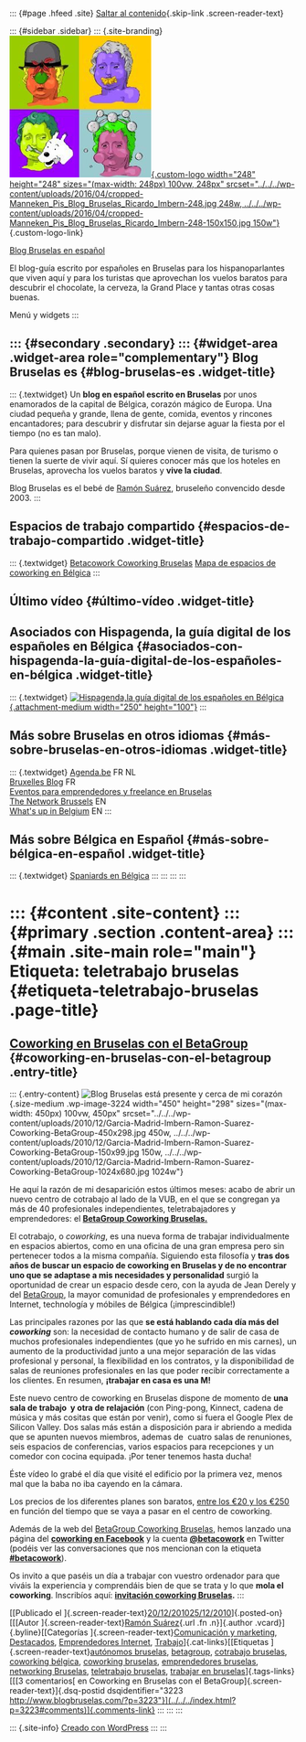 ::: {#page .hfeed .site}
[Saltar al contenido](index.html#content){.skip-link
.screen-reader-text}

::: {#sidebar .sidebar}
::: {.site-branding}
[![](../../../wp-content/uploads/2016/04/cropped-Manneken_Pis_Blog_Bruselas_Ricardo_Imbern-248.jpg){.custom-logo
width="248" height="248" sizes="(max-width: 248px) 100vw, 248px"
srcset="../../../wp-content/uploads/2016/04/cropped-Manneken_Pis_Blog_Bruselas_Ricardo_Imbern-248.jpg 248w, ../../../wp-content/uploads/2016/04/cropped-Manneken_Pis_Blog_Bruselas_Ricardo_Imbern-248-150x150.jpg 150w"}](../../../index.html){.custom-logo-link}

[Blog Bruselas en español](../../../index.html)

El blog-guía escrito por españoles en Bruselas para los hispanoparlantes
que viven aquí y para los turistas que aprovechan los vuelos baratos
para descubrir el chocolate, la cerveza, la Grand Place y tantas otras
cosas buenas.

Menú y widgets
:::

::: {#secondary .secondary}
::: {#widget-area .widget-area role="complementary"}
Blog Bruselas es {#blog-bruselas-es .widget-title}
----------------

::: {.textwidget}
Un **blog en español escrito en Bruselas** por unos enamorados de la
capital de Bélgica, corazón mágico de Europa. Una ciudad pequeña y
grande, llena de gente, comida, eventos y rincones encantadores; para
descubrir y disfrutar sin dejarse aguar la fiesta por el tiempo (no es
tan malo).

Para quienes pasan por Bruselas, porque vienen de visita, de turismo o
tienen la suerte de vivir aquí. Sí quieres conocer más que los hoteles
en Bruselas, aprovecha los vuelos baratos y **vive la ciudad**.

Blog Bruselas es el bebé de [Ramón Suárez](http://www.ramonsuarez.com),
bruseleño convencido desde 2003.
:::

Espacios de trabajo compartido {#espacios-de-trabajo-compartido .widget-title}
------------------------------

::: {.textwidget}
[Betacowork Coworking Bruselas](http://www.betacowork.com) [Mapa de
espacios de coworking en Bélgica](http://coworkingbelgium.com)
:::

Último vídeo {#último-vídeo .widget-title}
------------

Asociados con Hispagenda, la guía digital de los españoles en Bélgica {#asociados-con-hispagenda-la-guía-digital-de-los-españoles-en-bélgica .widget-title}
---------------------------------------------------------------------

::: {.textwidget}
[![Hispagenda,la guía digital de los españoles en
Bélgica](../../../wp-content/uploads/2010/04/Hispagenda-250px.gif "Hispagenda, la guía digital de los españoles en Bélgica"){.attachment-medium
width="250" height="100"}](http://www.hispagenda.com)
:::

Más sobre Bruselas en otros idiomas {#más-sobre-bruselas-en-otros-idiomas .widget-title}
-----------------------------------

::: {.textwidget}
[Agenda.be](http://www.agenda.be) FR NL\
[Bruxelles Blog](http://www.bxlblog.be/) FR\
[Eventos para emprendedores y freelance en
Bruselas](http://www.betacowork.com/events/)\
[The Network
Brussels](http://groups.yahoo.com/group/TheNetworkBrussels/) EN\
[What\'s up in Belgium](http://www.whatsupin.be/) EN
:::

Más sobre Bélgica en Español {#más-sobre-bélgica-en-español .widget-title}
----------------------------

::: {.textwidget}
[Spaniards en Bélgica](http://www.spaniards.es/paises/belgica)
:::
:::
:::
:::

::: {#content .site-content}
::: {#primary .section .content-area}
::: {#main .site-main role="main"}
Etiqueta: teletrabajo bruselas {#etiqueta-teletrabajo-bruselas .page-title}
==============================

[Coworking en Bruselas con el BetaGroup](../../../index.html?p=3223) {#coworking-en-bruselas-con-el-betagroup .entry-title}
--------------------------------------------------------------------

::: {.entry-content}
![Blog Bruselas está presente y cerca de mi
corazón](../../../wp-content/uploads/2010/12/Garcia-Madrid-Imbern-Ramon-Suarez-Coworking-BetaGroup-450x298.jpg "Coworking Bruselas BetaGroup Ramón Suárez"){.size-medium
.wp-image-3224 width="450" height="298"
sizes="(max-width: 450px) 100vw, 450px"
srcset="../../../wp-content/uploads/2010/12/Garcia-Madrid-Imbern-Ramon-Suarez-Coworking-BetaGroup-450x298.jpg 450w, ../../../wp-content/uploads/2010/12/Garcia-Madrid-Imbern-Ramon-Suarez-Coworking-BetaGroup-150x99.jpg 150w, ../../../wp-content/uploads/2010/12/Garcia-Madrid-Imbern-Ramon-Suarez-Coworking-BetaGroup-1024x680.jpg 1024w"}

He aquí la razón de mi desaparición estos últimos meses: acabo de abrir
un nuevo centro de cotrabajo al lado de la VUB, en el que se congregan
ya más de 40 profesionales independientes, teletrabajadores y
emprendedores: el [**BetaGroup Coworking
Bruselas.**](http://coworking.betagroup.be/)

El cotrabajo, o *coworking*, es una nueva forma de trabajar
individualmente en espacios abiertos, como en una oficina de una gran
empresa pero sin pertenecer todos a la misma compañía. Siguiendo esta
filosofía y **tras dos años de buscar un espacio de coworking en
Bruselas y de no encontrar uno que se adaptase a mis necesidades y
personalidad** surgió la oportunidad de crear un espacio desde cero, con
la ayuda de Jean Derely y del
[BetaGroup](http://www.betagroup.be "BetaGroup Networking Bruselas"), la
mayor comunidad de profesionales y emprendedores en Internet,
technología y móbiles de Bélgica (¡imprescindible!)

Las principales razones por las que **se está hablando cada día más del 
*coworking*** son: la necesidad de contacto humano y de salir de casa de
muchos profesionales independientes (que yo he sufrido en mis carnes),
un aumento de la productividad junto a una mejor separación de las vidas
profesional y personal, la flexibilidad en los contratos, y la
disponibilidad de salas de reuniones profesionales en las que poder
recibir correctamente a los clientes. En resumen, **¡trabajar en casa es
una M!**

Este nuevo centro de coworking en Bruselas dispone de momento de **una
sala de trabajo  y otra de relajación** (con Ping-pong, Kinnect, cadena
de música y más cositas que están por venir), como si fuera el Google
Plex de Silicon Valley. Dos salas más están a disposición para ir
abriendo a medida que se apunten nuevos miembros, ademas de  cuatro
salas de renuniones, seis espacios de conferencias, varios espacios para
recepciones y un comedor con cocina equipada. ¡Por tener tenemos hasta
ducha!

Éste vídeo lo grabé el día que visité el edificio por la primera vez,
menos mal que la baba no iba cayendo en la cámara.

Los precios de los diferentes planes son baratos, [entre los €20 y los
€250](http://coworking.betagroup.be/pricing.html) en función del tiempo
que se vaya a pasar en el centro de coworking.

Además de la web del [BetaGroup Coworking
Bruselas](http://coworking.betagroup.be "Bruselas Coworking Betagroup"),
hemos lanzado una página del **[coworking en
Facebook](http://www.facebook.com/betagroup.coworking "Coworking Bruselas en Facebook")**
y la cuenta
[**\@betacowork**](http://twitter.com/betacowork "Cowork Bruselas Coworking Twitter")
en Twitter (podéis ver las conversaciones que nos mencionan con la
etiqueta
[**\#betacowork**](http://search.twitter.com/search?q=%23betacowork "Conversaciones en Twitter sobre el Coworking en Bruselas del BetaGroup")).

Os invito a que paséis un día a trabajar con vuestro ordenador para que
viváis la experiencia y comprendáis bien de que se trata y lo que **mola
el coworking**. Inscribíos aquí: **[invitación coworking
Bruselas](http://coworking.betagroup.be/free-coworking-try-out-experience-coworking.html "Invitación Coworking Bruselas gratis").**
:::

[[Publicado el
]{.screen-reader-text}[20/12/201025/12/2010](../../../index.html?p=3223)]{.posted-on}[[[Autor
]{.screen-reader-text}[Ramón
Suárez](../../2010/04/30/index.html?author=2){.url .fn .n}]{.author
.vcard}]{.byline}[[Categorías ]{.screen-reader-text}[Comunicación y
marketing](../../category/comunicacion-y-marketing/index.html),
[Destacados](../../category/destacados/index.html), [Emprendedores
Internet](../../category/emprendedores-internet/index.html),
[Trabajo](../../category/trabajo/index.html)]{.cat-links}[[Etiquetas
]{.screen-reader-text}[autónomos
bruselas](../autonomos-bruselas/index.html),
[betagroup](../betagroup/index.html), [cotrabajo
bruselas](../cotrabajo-bruselas/index.html), [coworking
bélgica](../coworking-belgica/index.html), [coworking
bruselas](../coworking-bruselas/index.html), [emprendedores
bruselas](../emprendedores-bruselas/index.html), [networking
Bruselas](../networking-bruselas/index.html), [teletrabajo
bruselas](index.html), [trabajar en
bruselas](../trabajar-en-bruselas/index.html)]{.tags-links}[[[3
comentarios[ en Coworking en Bruselas con el
BetaGroup]{.screen-reader-text}]{.dsq-postid
dsqidentifier="3223 http://www.blogbruselas.com/?p=3223"}](../../../index.html?p=3223#comments)]{.comments-link}
:::
:::
:::

::: {.site-info}
[Creado con WordPress](https://es.wordpress.org/)
:::
:::
